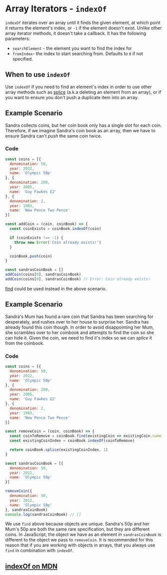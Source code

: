 # Array Iterators - `indexOf`

`indexOf` iterates over an array until it finds the given element, at which point it returns the element's index, or `-1` if the element doesn't exist. Unlike other array iterator methods, it doesn't take a callback. It has the following parameters:

* `searchElement` - the element you want to find the index for
* `fromIndex`- the index to start searching from. Defaults to `0` if not specified.

## When to use `indexOf`

Use `indexOf` if you need to find an element's index in order to use other array methods such as [splice](https://developer.mozilla.org/en-US/docs/Web/JavaScript/Reference/Global_Objects/Array/splice) (a.k.a deleting an element from an array), or if you want to ensure you don't push a duplicate item into an array.

## Example Scenario

Sandra collects coins, but her coin book only has a single slot for each coin. Therefore, if we imagine Sandra's coin book as an array, then we have to ensure Sandra can't _push_ the same coin twice.

### Code

```js
const coins = [{
  denomination: 50,
  year: 2012,
  name: 'Olympic 50p'
}, {
  denomination: 200,
  year: 2005,
  name: 'Guy Fawkes £2'
}, {
  denomination: 2,
  year: 1983,
  name: 'New Pence Two Pence'
}]

const addCoin = (coin, coinBook) => {
  const coinExists = coinBook.indexOf(coin)

  if (coinExists !== -1) {
    throw new Error('Coin already exists!')
  }

  coinBook.push(coin)
} 

const sandrasCoinBook = []
addCoin(coins[0], sandrasCoinBook)
addCoin(coins[0], sandrasCoinBook) // Error: Coin already exists!
```

[find](./find.md) could be used instead in the above scenario.

## Example Scenario

Sandra's Mum has found a rare coin that Sandra has been searching for desperately, and rushes over to her house to surprise her. Sandra has already found this coin though. In order to avoid disappointing her Mum, she scrambles over to her coinbook and attempts to find the coin so she can hide it. Given the coin, we need to find it's index so we can _splice_ it from the coinbook.

### Code

```js
const coins = [{
  denomination: 50,
  year: 2012,
  name: 'Olympic 50p'
}, {
  denomination: 200,
  year: 2005,
  name: 'Guy Fawkes £2'
}, {
  denomination: 2,
  year: 1983,
  name: 'New Pence Two Pence'
}]

const removeCoin = (coin, coinBook) => {
  const coinToRemove = coinBook.find(existingCoin => existingCoin.name === coin.name)
  const existingCoinIndex = coinBook.indexOf(coinToRemove)

  return coinBook.splice(existingCoinIndex, 1)
} 

const sandrasCoinBook = [{
  denomination: 50,
  year: 2012,
  name: 'Olympic 50p'
}]

removeCoin({
  denomination: 50,
  year: 2012,
  name: 'Olympic 50p'
}, sandrasCoinBook)
console.log(sandrasCoinBook) // []
```

We use `find` above because objects are unique. Sandra's 50p and her Mum's 50p are both the same rare specification, but they are different coins. In JavaScript, the object we have as an element in `sandrasCoinBook` is different to the object we pass to `removeCoin`. It is recommended for this reason that if you are working with objects in arrays, that you always use `find` in combination with `indexOf`.

## [indexOf on MDN](https://developer.mozilla.org/en-US/docs/Web/JavaScript/Reference/Global_Objects/Array/indexOf)
